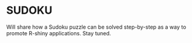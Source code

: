 # SUDOKU
Will share how a Sudoku puzzle can be solved step-by-step as a way to promote R-shiny applications. Stay tuned.
